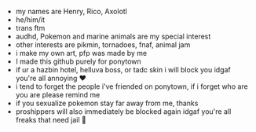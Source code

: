 - my names are Henry, Rico, Axolotl
- he/him/it
- trans ftm
- audhd, Pokemon and marine animals are my special interest
- other interests are pikmin, tornadoes, fnaf, animal jam
- i make my own art, pfp was made by me
- I made this github purely for ponytown
- if ur a hazbin hotel, helluva boss, or tadc skin i will block you idgaf you're all annoying ❤️
- i tend to forget the people i've friended on ponytown, if i forget who are you are please remind me
- if you sexualize pokemon stay far away from me, thanks
- proshippers will also immediately be blocked again idgaf you're all freaks that need jail 🫶
